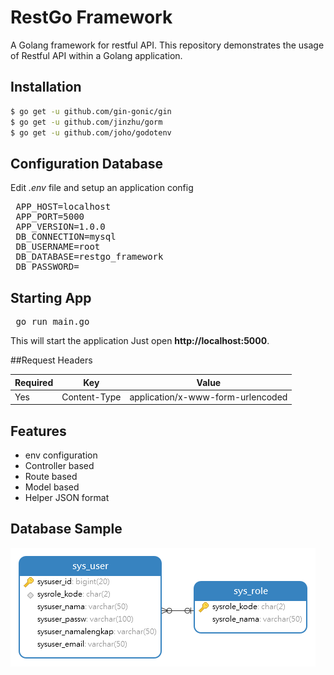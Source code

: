 # RestGo Framework
A Golang framework for restful API. This repository demonstrates the usage of Restful API within a Golang application.

## Installation
```bash
$ go get -u github.com/gin-gonic/gin
$ go get -u github.com/jinzhu/gorm
$ go get -u github.com/joho/godotenv
```
## Configuration Database
Edit _.env_ file and setup an application config
<pre>
 APP_HOST=localhost
 APP_PORT=5000
 APP_VERSION=1.0.0
 DB_CONNECTION=mysql
 DB_USERNAME=root
 DB_DATABASE=restgo_framework
 DB_PASSWORD=
</pre>
  
## Starting App
<pre>
 go run main.go
</pre>
This will start the application  Just open **http://localhost:5000**.

##Request Headers
<table>
    <thead>
        <tr>
            <th><strong>Required</strong></th>
            <th><strong>Key</strong></th>
            <th><strong>Value</strong></th>
        </tr>
    </thead>
    <tbody>
        <tr>
            <td>Yes</td>
            <td>Content-Type</td>
            <td>application/x-www-form-urlencoded</td>
        </tr>
    </tbody>
</table>

## Features
- env configuration
- Controller based
- Route based
- Model based
- Helper JSON format

## Database Sample
![alt tag](https://github.com/lonerzacky/restgo_framework/blob/master/diagram.png)

